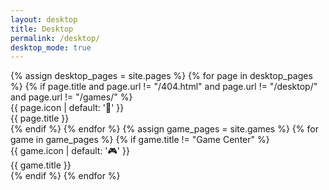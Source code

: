```yaml
---
layout: desktop
title: Desktop
permalink: /desktop/
desktop_mode: true
---
```


<div id="desktop-grid">
    <!-- Desktop icons are now generated dynamically -->
    {% assign desktop_pages = site.pages %}
    {% for page in desktop_pages %}
        {% if page.title and page.url != "/404.html" and page.url != "/desktop/" and page.url != "/games/" %}
        <div class="desktop-icon" 
             id="icon-{{ page.title | slugify }}" 
             data-app-url="{{ page.url | relative_url }}" 
             data-app-title="{{ page.title }}">
            <div class="icon-image">{{ page.icon | default: '📄' }}</div>
            <div class="icon-label">{{ page.title }}</div>
        </div>
        {% endif %}
    {% endfor %}
    {% assign game_pages = site.games %}
    {% for game in game_pages %}
        {% if game.title != "Game Center" %}
        <div class="desktop-icon" 
             id="icon-{{ game.title | slugify }}" 
             data-app-url="{{ game.permalink | relative_url }}" 
             data-app-title="{{ game.title }}">
            <div class="icon-image">{{ game.icon | default: '🎮' }}</div>
            <div class="icon-label">{{ game.title }}</div>
        </div>
        {% endif %}
    {% endfor %}
    <!-- Bookmarks will be rendered by JS -->
</div>

<script>
document.addEventListener('DOMContentLoaded', function() {
  if (window.DesktopManager) {
    window.desktopManager = new DesktopManager(document.getElementById('desktop-grid'));
  }
  if (window.WindowManager) {
    window.windowManager = new WindowManager();
  }
});
</script>